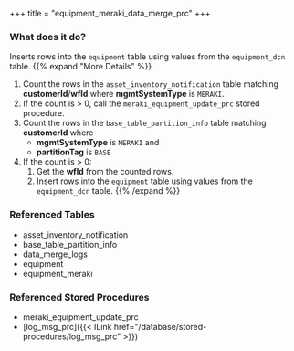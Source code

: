 +++
title = "equipment_meraki_data_merge_prc"
+++

### What does it do?
Inserts rows into the `equipment` table using values from the `equipment_dcn` table.
{{% expand "More Details" %}}
1. Count the rows in the `asset_inventory_notification` table matching **customerId**/**wfId** where **mgmtSystemType** is `MERAKI`.
2. If the count is > 0, call the `meraki_equipment_update_prc` stored procedure.
3. Count the rows in the `base_table_partition_info` table matching **customerId** where
   - **mgmtSystemType** is `MERAKI` and
   - **partitionTag** is `BASE`
4. If the count is > 0:
   1. Get the **wfId** from the counted rows.
   2. Insert rows into the `equipment` table using values from the `equipment_dcn` table.
{{% /expand %}}

### Referenced Tables
- asset_inventory_notification
- base_table_partition_info
- data_merge_logs
- equipment
- equipment_meraki

### Referenced Stored Procedures
- meraki_equipment_update_prc
- [log_msg_prc]({{< ILink href="/database/stored-procedures/log_msg_prc" >}})
